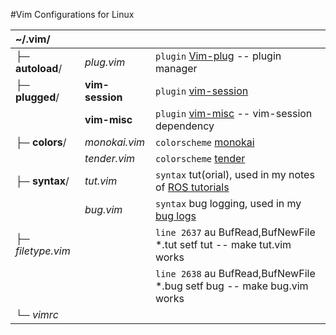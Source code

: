 #Vim Configurations for Linux

| ~/.vim/            | | |
| :--- | --- | --- |
| ├─ **autoload**/   | *plug.vim*      | `plugin` [Vim-plug](https://github.com/junegunn/vim-plug) -- plugin manager                       |
| ├─ **plugged**/    | **vim-session** | `plugin` [vim-session](https://github.com/xolox/vim-session)                                      |
|                    | **vim-misc**    | `plugin` [vim-misc](https://github.com/xolox/vim-misc) -- vim-session dependency                  |
| ├─ **colors**/     | *monokai.vim*   | `colorscheme` [monokai](https://github.com/sickill/vim-monoka)                                    |
|                    | *tender.vim*    | `colorscheme` [tender](https://github.com/jacoborus/tender.vim)                                   |
| ├─ **syntax**/     | *tut.vim*       | `syntax` tut(orial), used in my notes of [ROS tutorials](https://github.com/Neur1n/ROS_Tutorials) |
|                    | *bug.vim*       | `syntax` bug logging, used in my [bug logs](https://github.com/Neur1n/bug_logs)                   |
| ├─ *filetype.vim*  |                 | `line 2637` au BufRead,BufNewFile *.tut setf tut -- make tut.vim works                            |
|                    |                 | `line 2638` au BufRead,BufNewFile *.bug setf bug -- make bug.vim works                            |
| └─ *vimrc*         |                 |                                                                                                   |

